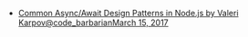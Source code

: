 * [Common Async/Await Design Patterns in Node.js by Valeri Karpov@code_barbarianMarch 15, 2017](http://thecodebarbarian.com/common-async-await-design-patterns-in-node.js.html)
